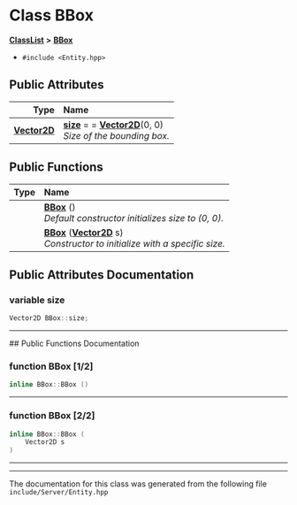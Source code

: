 

# Class BBox



[**ClassList**](annotated.md) **>** [**BBox**](classBBox.md)





* `#include <Entity.hpp>`





















## Public Attributes

| Type | Name |
| ---: | :--- |
|  [**Vector2D**](classVector2D.md) | [**size**](#variable-size)   = = [**Vector2D**](classVector2D.md)(0, 0)<br>_Size of the bounding box._  |
















## Public Functions

| Type | Name |
| ---: | :--- |
|   | [**BBox**](#function-bbox-12) () <br>_Default constructor initializes size to (0, 0)._  |
|   | [**BBox**](#function-bbox-22) ([**Vector2D**](classVector2D.md) s) <br>_Constructor to initialize with a specific size._  |




























## Public Attributes Documentation




### variable size 

```C++
Vector2D BBox::size;
```




<hr>
## Public Functions Documentation




### function BBox [1/2]

```C++
inline BBox::BBox () 
```




<hr>



### function BBox [2/2]

```C++
inline BBox::BBox (
    Vector2D s
) 
```




<hr>

------------------------------
The documentation for this class was generated from the following file `include/Server/Entity.hpp`

